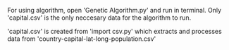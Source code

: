 For using algorithm, open 'Genetic Algorithm.py' and run in terminal.
Only 'capital.csv' is the only neccesary data for the algorithm to run.

'capital.csv' is created from 'import csv.py' which extracts and processes data from 'country-capital-lat-long-population.csv'
